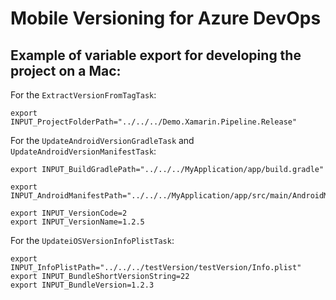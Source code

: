 # Mobile Versioning for Azure DevOps

## Example of variable export for developing the project on a Mac:

For the `ExtractVersionFromTagTask`:

```
export INPUT_ProjectFolderPath="../../../Demo.Xamarin.Pipeline.Release"
```

For the `UpdateAndroidVersionGradleTask` and `UpdateAndroidVersionManifestTask`:

```
export INPUT_BuildGradlePath="../../../MyApplication/app/build.gradle"

export INPUT_AndroidManifestPath="../../../MyApplication/app/src/main/AndroidManifest.xml"

export INPUT_VersionCode=2
export INPUT_VersionName=1.2.5
```

For the `UpdateiOSVersionInfoPlistTask`: 
```
export INPUT_InfoPlistPath="../../../testVersion/testVersion/Info.plist"
export INPUT_BundleShortVersionString=22
export INPUT_BundleVersion=1.2.3
```